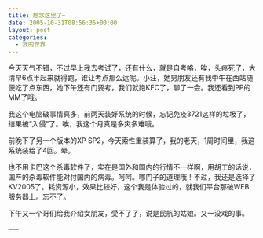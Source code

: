 ```yaml
---
title: 想念这里了~
date: 2005-10-31T08:56:35+00:00
layout: post
categories:
  - 我的世界
---
```


今天天气不错，不过早上我去考试了，还有什么，就是自考咯，唉，头疼死了，大清早6点半起来就得跑，谁让考点那么远呢。小汪，她男朋友还有我中午在西站随便吃了点东西，她下午还有门要考，我们就跑KFC了，聊了一会。我还看到PP的MM了哦。

我这个电脑破事情真多，前两天装好系统的时候，忘记免疫3721这样的垃圾了，结果被“入侵”了。唉，我这个月真是多灾多难哦。

前晚下了另一个版本的XP SP2，今天索性重装算了，我的老天，1周时间里，我这系统装给了4回。晕。

也不用卡巴这个杀毒软件了，实在是国外和国内的行情不一样啊，用胡工的话说，国产的杀毒软件能对付国内的病毒。呵呵。哪门子的道理哦！不过，我还是选择了KV2005了。耗资源小，效果比较好，这个我是体验过的，就我们平台那破WEB服务器上。忘不了。

下午又一个哥们给我介绍女朋友，受不了了，说是民航的姑娘。又一没戏的事。

—–